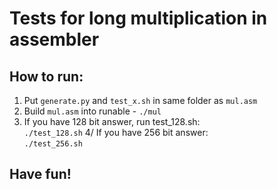 # Tests for long multiplication in assembler

## How to run:

1. Put `generate.py` and `test_x.sh` in same folder as `mul.asm`
2. Build `mul.asm` into runable - `./mul`
3. If you have 128 bit answer, run test_128.sh:  
`./test_128.sh`
4/ If you have 256 bit answer:  
`./test_256.sh`

## Have fun!
